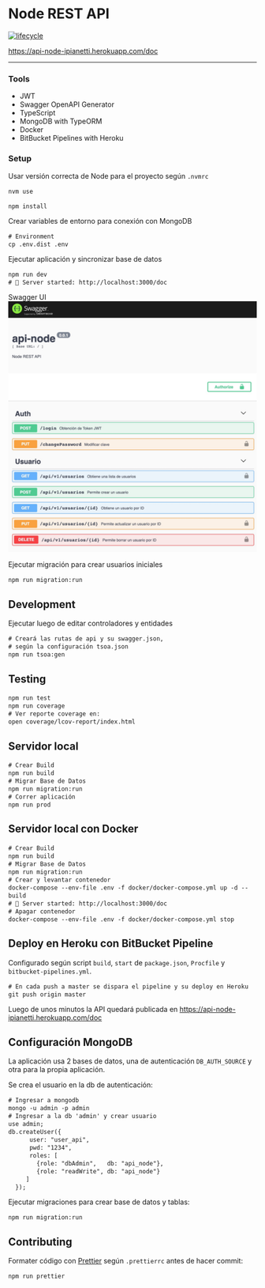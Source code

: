 # Node REST API

[![lifecycle](https://img.shields.io/badge/lifecycle-experimental-orange.svg)](https://www.tidyverse.org/lifecycle/#experimental)

https://api-node-ipianetti.herokuapp.com/doc

---

### Tools

- JWT
- Swagger OpenAPI Generator
- TypeScript
- MongoDB with TypeORM
- Docker
- BitBucket Pipelines with Heroku

### Setup

Usar versión correcta de Node para el proyecto según `.nvmrc`

```
nvm use
```

```
npm install
```

Crear variables de entorno para conexión con MongoDB

```
# Environment
cp .env.dist .env
```

Ejecutar aplicación y sincronizar base de datos

```
npm run dev
# 🚀 Server started: http://localhost:3000/doc
```    
Swagger UI
![Example Delete](docs/swagger_ui.jpg)

Ejecutar migración para crear usuarios iniciales

```
npm run migration:run
```

## Development

Ejecutar luego de editar controladores y entidades

```
# Creará las rutas de api y su swagger.json,
# según la configuración tsoa.json
npm run tsoa:gen
```

## Testing
```
npm run test
npm run coverage 
# Ver reporte coverage en:
open coverage/lcov-report/index.html
```

## Servidor local

```
# Crear Build
npm run build
# Migrar Base de Datos
npm run migration:run
# Correr aplicación
npm run prod
```

## Servidor local con Docker

```
# Crear Build
npm run build
# Migrar Base de Datos
npm run migration:run
# Crear y levantar contenedor
docker-compose --env-file .env -f docker/docker-compose.yml up -d --build
# 🚀 Server started: http://localhost:3000/doc
# Apagar contenedor
docker-compose --env-file .env -f docker/docker-compose.yml stop
```

## Deploy en Heroku con BitBucket Pipeline

Configurado según script `build`, `start` de `package.json`, `Procfile` y `bitbucket-pipelines.yml`.

```
# En cada push a master se dispara el pipeline y su deploy en Heroku
git push origin master
```

Luego de unos minutos la API quedará publicada en https://api-node-ipianetti.herokuapp.com/doc

## Configuración MongoDB
La aplicación usa 2 bases de datos, una de autenticación `DB_AUTH_SOURCE` y otra para la propia aplicación.

Se crea el usuario en la db de autenticación: 
```
# Ingresar a mongodb
mongo -u admin -p admin
# Ingresar a la db 'admin' y crear usuario
use admin;
db.createUser({
      user: "user_api",
      pwd: "1234",
      roles: [                
        {role: "dbAdmin",   db: "api_node"},
        {role: "readWrite", db: "api_node"}
     ]
  });
```
Ejecutar migraciones para crear base de datos y tablas:
```
npm run migration:run
```

## Contributing

Formater código con [Prettier](https://prettier.io/) según `.prettierrc` antes de hacer commit:

```
npm run prettier
```
